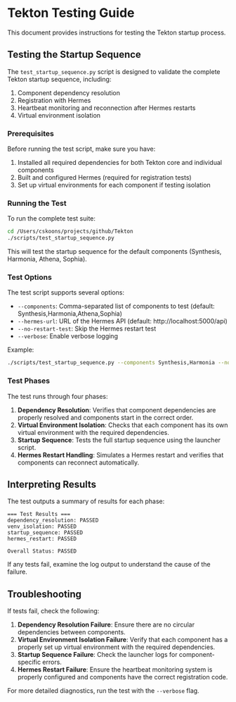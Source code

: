 # Tekton Testing Guide

This document provides instructions for testing the Tekton startup process.

## Testing the Startup Sequence

The `test_startup_sequence.py` script is designed to validate the complete Tekton startup sequence, including:

1. Component dependency resolution
2. Registration with Hermes
3. Heartbeat monitoring and reconnection after Hermes restarts
4. Virtual environment isolation

### Prerequisites

Before running the test script, make sure you have:

1. Installed all required dependencies for both Tekton core and individual components
2. Built and configured Hermes (required for registration tests)
3. Set up virtual environments for each component if testing isolation

### Running the Test

To run the complete test suite:

```bash
cd /Users/cskoons/projects/github/Tekton
./scripts/test_startup_sequence.py
```

This will test the startup sequence for the default components (Synthesis, Harmonia, Athena, Sophia).

### Test Options

The test script supports several options:

- `--components`: Comma-separated list of components to test (default: Synthesis,Harmonia,Athena,Sophia)
- `--hermes-url`: URL of the Hermes API (default: http://localhost:5000/api)
- `--no-restart-test`: Skip the Hermes restart test
- `--verbose`: Enable verbose logging

Example:

```bash
./scripts/test_startup_sequence.py --components Synthesis,Harmonia --no-restart-test --verbose
```

### Test Phases

The test runs through four phases:

1. **Dependency Resolution**: Verifies that component dependencies are properly resolved and components start in the correct order.
2. **Virtual Environment Isolation**: Checks that each component has its own virtual environment with the required dependencies.
3. **Startup Sequence**: Tests the full startup sequence using the launcher script.
4. **Hermes Restart Handling**: Simulates a Hermes restart and verifies that components can reconnect automatically.

## Interpreting Results

The test outputs a summary of results for each phase:

```
=== Test Results ===
dependency_resolution: PASSED
venv_isolation: PASSED
startup_sequence: PASSED
hermes_restart: PASSED

Overall Status: PASSED
```

If any tests fail, examine the log output to understand the cause of the failure.

## Troubleshooting

If tests fail, check the following:

1. **Dependency Resolution Failure**: Ensure there are no circular dependencies between components.
2. **Virtual Environment Isolation Failure**: Verify that each component has a properly set up virtual environment with the required dependencies.
3. **Startup Sequence Failure**: Check the launcher logs for component-specific errors.
4. **Hermes Restart Failure**: Ensure the heartbeat monitoring system is properly configured and components have the correct registration code.

For more detailed diagnostics, run the test with the `--verbose` flag.